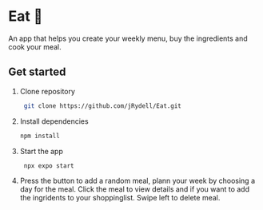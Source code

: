 # Eat 🍴
An app that helps you create your weekly menu, buy the ingredients and cook your meal.

## Get started

1. Clone repository

   ```bash
    git clone https://github.com/jRydell/Eat.git
   ```
3. Install dependencies

   ```bash
   npm install
   ```
4. Start the app

   ```bash
    npx expo start
   ```

5. Press the button to add a random meal, plann your week by choosing a day for the meal. Click the meal to view details and if  you want to add the ingridents to your shoppinglist. Swipe left to delete meal.

